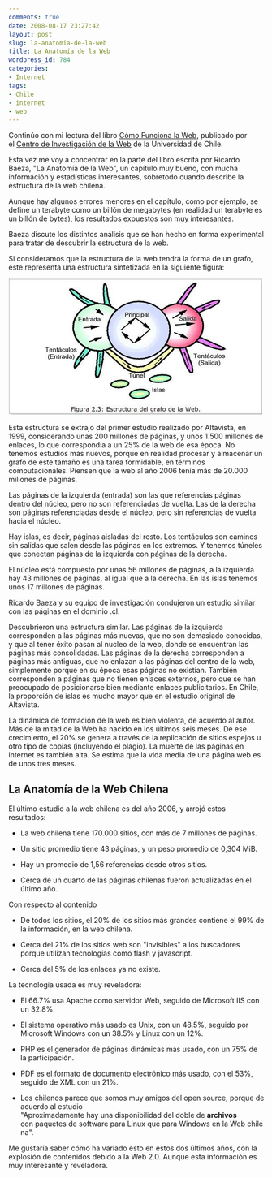 ```yaml
---
comments: true
date: 2008-08-17 23:27:42
layout: post
slug: la-anatomia-de-la-web
title: La Anatomía de la Web
wordpress_id: 784
categories:
- Internet
tags:
- Chile
- internet
- web
---
```


Continúo con mi lectura del libro [Cómo Funciona la Web](http://www.ciw.cl/libroWeb-NV.pdf), publicado por el [Centro de Investigación de la Web](http://www.ciw.cl/) de la Universidad de Chile.

Esta vez me voy a concentrar en la parte del libro escrita por Ricardo Baeza, "La Anatomía de la Web", un capítulo muy bueno, con mucha información y estadísticas interesantes, sobretodo cuando describe la estructura de la web chilena.

Aunque hay algunos errores menores en el capítulo, como por ejemplo, se define un terabyte como un billón de megabytes (en realidad un terabyte es un billón de bytes), los resultados expuestos son muy interesantes.

Baeza discute los distintos análisis que se han hecho en forma experimental para tratar de descubrir la estructura de la web.

Si consideramos que la estructura de la web tendrá la forma de un grafo, este representa una estructura sintetizada en la siguiente figura:


![](Anatomiadelaweb-thumb-500x268.jpg)


Esta estructura se extrajo del primer estudio realizado por Altavista, en 1999, considerando unas 200 millones de páginas, y unos 1.500 millones de enlaces, lo que correspondía a un 25% de la web de esa época. No tenemos estudios más nuevos, porque en realidad procesar y almacenar un grafo de este tamaño es una tarea formidable, en términos computacionales. Piensen que la web al año 2006 tenía más de 20.000 millones de páginas.

Las páginas de la izquierda (entrada) son las que referencias páginas dentro del núcleo, pero no son referenciadas de vuelta. Las de la derecha son páginas referenciadas desde el núcleo, pero sin referencias de vuelta hacia el núcleo.

Hay islas, es decir, páginas aisladas del resto. Los tentáculos son caminos sin salidas que salen desde las páginas en los extremos. Y tenemos túneles que conectan páginas de la izquierda con páginas de la derecha.

El núcleo está compuesto por unas 56 millones de páginas, a la izquierda hay 43 millones de páginas, al igual que a la derecha. En las islas tenemos unos 17 millones de páginas.

Ricardo Baeza y su equipo de investigación condujeron un estudio similar con las páginas en el dominio .cl.

Descubrieron una estructura similar. Las páginas de la izquierda corresponden a las páginas más nuevas, que no son demasiado conocidas, y que al tener éxito pasan al nucleo de la web, donde se encuentran las páginas más consolidadas. Las páginas de la derecha corresponden a páginas más antiguas, que no enlazan a las páginas del centro de la web, simplemente porque en su época esas páginas no existían.
También corresponden a páginas que no tienen enlaces externos, pero que se han preocupado de posicionarse bien mediante enlaces publicitarios. En Chile, la proporción de islas es mucho mayor que en el estudio original de Altavista.

La dinámica de formación de la web es bien violenta, de acuerdo al autor. Más de la mitad de la Web ha nacido en los últimos seis meses. De ese crecimiento, el 20% se genera a través de la replicación de sitios espejos u otro tipo de copias (incluyendo el plagio). La muerte de las páginas en internet es también alta. Se estima que la vida media de una página web es de unos tres meses.

## **La Anatomía de la Web Chilena**

El último estudio a la web chilena es del año 2006, y arrojó estos resultados:

  * La web chilena tiene 170.000 sitios, con más de 7 millones de páginas.

	
  * Un sitio promedio tiene 43 páginas, y un peso promedio de 0,304 MiB.

	
  * Hay un promedio de 1,56 referencias desde otros sitios.

	
  * Cerca de un cuarto de las páginas chilenas fueron actualizadas en el último año.


Con respecto al contenido

	
  * De todos los sitios, el 20% de los sitios más grandes contiene el 99% de la información, en la web chilena.

	
  * Cerca del 21% de los sitios web son "invisibles" a los buscadores porque utilizan tecnologías como flash y javascript.

	
  * Cerca del 5% de los enlaces ya no existe.


La tecnología usada es muy reveladora:

	
  * El 66.7% usa Apache como servidor Web, seguido de Microsoft IIS con un 32.8%.

	
  * El sistema operativo más usado es Unix, con un 48.5%, seguido por Microsoft Windows con un 38.5% y Linux con un 12%.

	
  * PHP es el generador de páginas dinámicas más usado, con un 75% de la participación.

	
  * PDF es el formato de documento electrónico más usado, con el 53%, seguido de XML con un 21%.

	
  * Los chilenos parece que somos muy amigos del open source, porque de acuerdo al estudio "Aproximadamente hay una disponibilidad del doble de **archivos** con paquetes de software para Linux que para Windows en la Web chilena".


Me gustaría saber cómo ha variado esto en estos dos últimos años, con la explosión de contenidos debido a la Web 2.0. Aunque esta información es muy interesante y reveladora.
